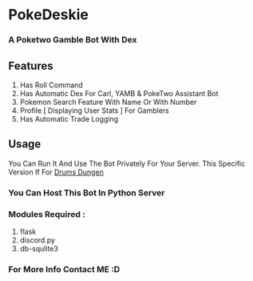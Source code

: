 # PokeDeskie
### A Poketwo Gamble Bot With Dex

## Features
1. Has Roll Command
2. Has Automatic Dex For Carl, YAMB & PokeTwo Assistant Bot
3. Pokemon Search Feature With Name Or With Number
4. Profile [ Displaying User Stats ] For Gamblers
5. Has Automatic Trade Logging

## Usage
You Can Run It And Use The Bot Privately For Your Server. This Specific Version If For [Drums Dungen](https://discord.gg/ry52eUnd)

### You Can Host This Bot In Python Server
### Modules Required :
1. flask
2. discord.py
3. db-squlite3

### For More Info Contact ME :D
